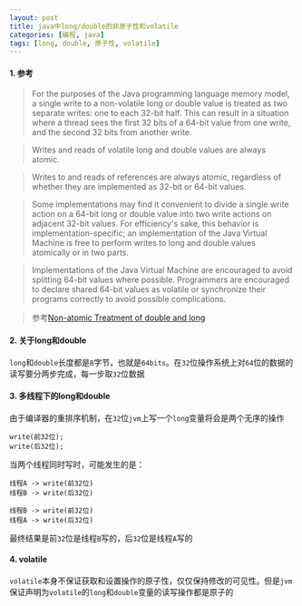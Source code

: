 ```yaml
---
layout: post
title: java中long/double的非原子性和volatile
categories: [编程, java]
tags: [long, double, 原子性, volatile]
---
```


#### 1. 参考

> For the purposes of the Java programming language memory model, a single write to a non-volatile long or double value is treated as two separate writes: one to each 32-bit half. This can result in a situation where a thread sees the first 32 bits of a 64-bit value from one write, and the second 32 bits from another write.   

> Writes and reads of volatile long and double values are always atomic.   

> Writes to and reads of references are always atomic, regardless of whether they are implemented as 32-bit or 64-bit values.   

> Some implementations may find it convenient to divide a single write action on a 64-bit long or double value into two write actions on adjacent 32-bit values. For efficiency's sake, this behavior is implementation-specific; an implementation of the Java Virtual Machine is free to perform writes to long and double values atomically or in two parts.   

> Implementations of the Java Virtual Machine are encouraged to avoid splitting 64-bit values where possible. Programmers are encouraged to declare shared 64-bit values as volatile or synchronize their programs correctly to avoid possible complications.

> 参考[Non-atomic Treatment of double and long](https://docs.oracle.com/javase/specs/jls/se7/html/jls-17.html#jls-17.7)

#### 2. 关于long和double

`long`和`double`长度都是`8`字节，也就是`64bits`。在`32`位操作系统上对`64`位的数据的读写要分两步完成，每一步取`32`位数据

#### 3. 多线程下的long和double

由于编译器的重排序机制，在`32`位`jvm`上写一个`long`变量将会是两个无序的操作
```
write(前32位);
write(后32位);
```

当两个线程同时写时，可能发生的是：
```
线程A -> write(前32位)
线程B -> write(后32位)

线程B -> write(前32位)
线程A -> write(后32位)
```

最终结果是前`32`位是线程`B`写的，后`32`位是线程`A`写的

#### 4. volatile

`volatile`本身不保证获取和设置操作的原子性，仅仅保持修改的可见性。但是`jvm`保证声明为`volatile`的`long`和`double`变量的读写操作都是原子的
